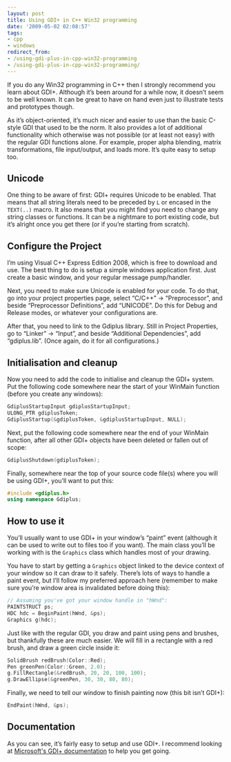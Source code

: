 ```yaml
---
layout: post
title: Using GDI+ in C++ Win32 programming
date: '2009-05-02 02:08:57'
tags:
- cpp
- windows
redirect_from:
- /using-gdi-plus-in-cpp-win32-programming
- /using-gdi-plus-in-cpp-win32-programming/
---
```


If you do any Win32 programming in C++ then I strongly recommend you learn about GDI+. Although it’s been around for a while now, it doesn’t seem to be well known. It can be great to have on hand even just to illustrate tests and prototypes though.

As it’s object-oriented, it’s much nicer and easier to use than the basic C-style GDI that used to be the norm. It also provides a lot of additional functionality which otherwise was not possible (or at least not easy) with the regular GDI functions alone. For example, proper alpha blending, matrix transformations, file input/output, and loads more. It’s quite easy to setup too.

## Unicode

One thing to be aware of first: GDI+ requires Unicode to be enabled. That means that all string literals need to be preceded by `L` or encased in the `TEXT(..)` macro. It also means that you might find you need to change any string classes or functions. It can be a nightmare to port existing code, but it’s alright once you get there (or if you’re starting from scratch).

## Configure the Project

I’m using Visual C++ Express Edition 2008, which is free to download and use. The best thing to do is setup a simple windows application first. Just create a basic window, and your regular message pump/handler.

Next, you need to make sure Unicode is enabled for your code. To do that, go into your project properties page, select “C/C++” → “Preprocessor”, and beside “Preprocessor Definitions”, add “UNICODE”. Do this for Debug and Release modes, or whatever your configurations are.

After that, you need to link to the Gdiplus library. Still in Project Properties, go to “Linker” → “Input”, and beside “Additional Dependencies”, add “gdiplus.lib”. (Once again, do it for all configurations.)

## Initialisation and cleanup

Now you need to add the code to initialise and cleanup the GDI+ system. Put the following code somewhere near the start of your WinMain function (before you create any windows):

```cpp
GdiplusStartupInput gdiplusStartupInput;
ULONG_PTR gdiplusToken;
GdiplusStartup(&gdiplusToken, &gdiplusStartupInput, NULL);
```

Next, put the following code somewhere near the end of your WinMain function, after all other GDI+ objects have been deleted or fallen out of scope:

```cpp
GdiplusShutdown(gdiplusToken);
```

Finally, somewhere near the top of your source code file(s) where you will be using GDI+, you’ll want to put this:

```cpp
#include <gdiplus.h>
using namespace Gdiplus;
```

## How to use it

You’ll usually want to use GDI+ in your window’s “paint” event (although it can be used to write out to files too if you want). The main class you’ll be working with is the `Graphics` class which handles most of your drawing.

You have to start by getting a `Graphics` object linked to the device context of your window so it can draw to it safely. There’s lots of ways to handle a paint event, but I’ll follow my preferred approach here (remember to make sure you’re window area is invalidated before doing this):

```cpp
// Assuming you've got your window handle in "hWnd":
PAINTSTRUCT ps;
HDC hdc = BeginPaint(hWnd, &ps);
Graphics g(hdc);
```

Just like with the regular GDI, you draw and paint using pens and brushes, but thankfully these are much easier. We will fill in a rectangle with a red brush, and draw a green circle inside it:

```cpp
SolidBrush redBrush(Color::Red);
Pen greenPen(Color::Green, 2.0);
g.FillRectangle(&redBrush, 20, 20, 100, 100);
g.DrawEllipse(&greenPen, 30, 30, 80, 80);
```

Finally, we need to tell our window to finish painting now (this bit isn’t GDI+):

```cpp
EndPaint(hWnd, &ps);
```

## Documentation

As you can see, it’s fairly easy to setup and use GDI+. I recommend looking at [Microsoft's GDI+ documentation](https://learn.microsoft.com/en-gb/windows/win32/gdiplus) to help you get going.
